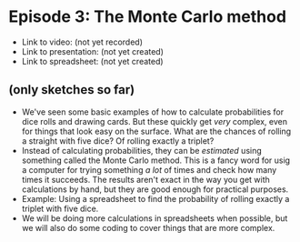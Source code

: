 # Episode 3: The Monte Carlo method

* Link to video: (not yet recorded)
* Link to presentation: (not yet created)
* Link to spreadsheet: (not yet created)

## (only sketches so far)

* We've seen some basic examples of how to calculate probabilities for dice rolls and drawing cards. But these quickly get _very_ complex, even for things that look easy on the surface. What are the chances of rolling a straight with five dice? Of rolling exactly a triplet?
* Instead of calculating probabilities, they can be _estimated_ using something called the Monte Carlo method. This is a fancy word for usig a computer for trying something _a lot_ of times and check how many times it succeeds. The results aren't exact in the way you get with calculations by hand, but they are good enough for practical purposes.
* Example: Using a spreadsheet to find the probability of rolling exactly a triplet with five dice.
* We will be doing more calculations in spreadsheets when possible, but we will also do some coding to cover things that are more complex.
